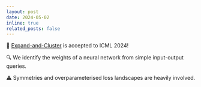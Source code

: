 ```yaml
---
layout: post
date: 2024-05-02 
inline: true
related_posts: false
---
```


📝 [Expand-and-Cluster](https://openreview.net/pdf?id=3MIuPRJYwf) is accepted to ICML 2024! 


🔍 We identify the weights of a neural network from simple input-output queries. 


⚠️ Symmetries and overparameterised loss landscapes are heavily involved.